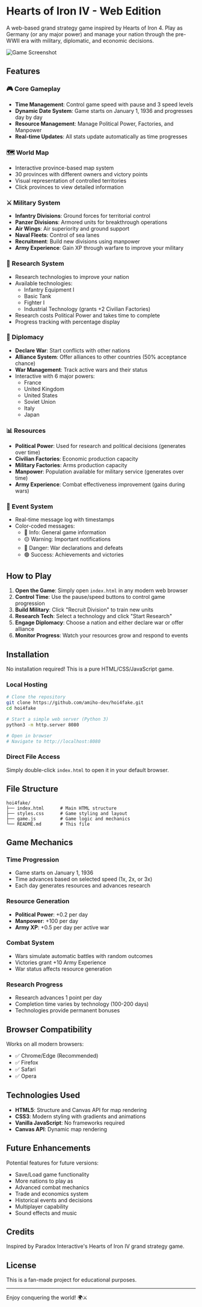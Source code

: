 # Hearts of Iron IV - Web Edition

A web-based grand strategy game inspired by Hearts of Iron 4. Play as Germany (or any major power) and manage your nation through the pre-WWII era with military, diplomatic, and economic decisions.

![Game Screenshot](https://github.com/user-attachments/assets/dfd5ec90-7703-40b2-98b8-5e037c92c004)

## Features

### 🎮 Core Gameplay
- **Time Management**: Control game speed with pause and 3 speed levels
- **Dynamic Date System**: Game starts on January 1, 1936 and progresses day by day
- **Resource Management**: Manage Political Power, Factories, and Manpower
- **Real-time Updates**: All stats update automatically as time progresses

### 🗺️ World Map
- Interactive province-based map system
- 30 provinces with different owners and victory points
- Visual representation of controlled territories
- Click provinces to view detailed information

### ⚔️ Military System
- **Infantry Divisions**: Ground forces for territorial control
- **Panzer Divisions**: Armored units for breakthrough operations
- **Air Wings**: Air superiority and ground support
- **Naval Fleets**: Control of sea lanes
- **Recruitment**: Build new divisions using manpower
- **Army Experience**: Gain XP through warfare to improve your military

### 🔬 Research System
- Research technologies to improve your nation
- Available technologies:
  - Infantry Equipment I
  - Basic Tank
  - Fighter I
  - Industrial Technology (grants +2 Civilian Factories)
- Research costs Political Power and takes time to complete
- Progress tracking with percentage display

### 🤝 Diplomacy
- **Declare War**: Start conflicts with other nations
- **Alliance System**: Offer alliances to other countries (50% acceptance chance)
- **War Management**: Track active wars and their status
- Interactive with 6 major powers:
  - France
  - United Kingdom
  - United States
  - Soviet Union
  - Italy
  - Japan

### 📊 Resources
- **Political Power**: Used for research and political decisions (generates over time)
- **Civilian Factories**: Economic production capacity
- **Military Factories**: Arms production capacity
- **Manpower**: Population available for military service (generates over time)
- **Army Experience**: Combat effectiveness improvement (gains during wars)

### 📜 Event System
- Real-time message log with timestamps
- Color-coded messages:
  - 🔵 Info: General game information
  - 🟡 Warning: Important notifications
  - 🔴 Danger: War declarations and defeats
  - 🟢 Success: Achievements and victories

## How to Play

1. **Open the Game**: Simply open `index.html` in any modern web browser
2. **Control Time**: Use the pause/speed buttons to control game progression
3. **Build Military**: Click "Recruit Division" to train new units
4. **Research Tech**: Select a technology and click "Start Research"
5. **Engage Diplomacy**: Choose a nation and either declare war or offer alliance
6. **Monitor Progress**: Watch your resources grow and respond to events

## Installation

No installation required! This is a pure HTML/CSS/JavaScript game.

### Local Hosting
```bash
# Clone the repository
git clone https://github.com/amiho-dev/hoi4fake.git
cd hoi4fake

# Start a simple web server (Python 3)
python3 -m http.server 8080

# Open in browser
# Navigate to http://localhost:8080
```

### Direct File Access
Simply double-click `index.html` to open it in your default browser.

## File Structure

```
hoi4fake/
├── index.html      # Main HTML structure
├── styles.css      # Game styling and layout
├── game.js         # Game logic and mechanics
└── README.md       # This file
```

## Game Mechanics

### Time Progression
- Game starts on January 1, 1936
- Time advances based on selected speed (1x, 2x, or 3x)
- Each day generates resources and advances research

### Resource Generation
- **Political Power**: +0.2 per day
- **Manpower**: +100 per day
- **Army XP**: +0.5 per day per active war

### Combat System
- Wars simulate automatic battles with random outcomes
- Victories grant +10 Army Experience
- War status affects resource generation

### Research Progress
- Research advances 1 point per day
- Completion time varies by technology (100-200 days)
- Technologies provide permanent bonuses

## Browser Compatibility

Works on all modern browsers:
- ✅ Chrome/Edge (Recommended)
- ✅ Firefox
- ✅ Safari
- ✅ Opera

## Technologies Used

- **HTML5**: Structure and Canvas API for map rendering
- **CSS3**: Modern styling with gradients and animations
- **Vanilla JavaScript**: No frameworks required
- **Canvas API**: Dynamic map rendering

## Future Enhancements

Potential features for future versions:
- Save/Load game functionality
- More nations to play as
- Advanced combat mechanics
- Trade and economics system
- Historical events and decisions
- Multiplayer capability
- Sound effects and music

## Credits

Inspired by Paradox Interactive's Hearts of Iron IV grand strategy game.

## License

This is a fan-made project for educational purposes.

---

Enjoy conquering the world! 🌍⚔️
